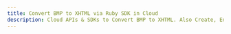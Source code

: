 ---title: Convert BMP to XHTML via Ruby SDK in Clouddescription: Cloud APIs & SDKs to Convert BMP to XHTML. Also Create, Edit & Render Microsoft Word & OpenOffice documents in the Cloud.---